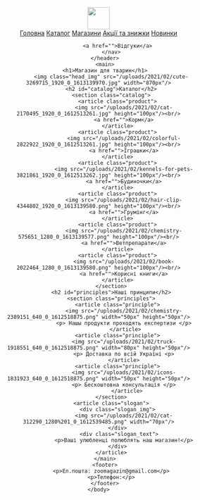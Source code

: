 <html>
    <body>
        <header>
            <img src="/uploads/2021/02/logo_0_1613139341.png" height="50px"/>
            <nav>
                <a href="">Головна</a>
                <a href="#catalog">Каталог</a>
                <a href="">Магазини</a>
                <a href="">Акції та знижки</a>
                <a href="">Новинки</a>
              
               
                <a href="">Відгуки</a>
            </nav>
        </header>
        <main>
        <h1>Магазин для тварин</h1>
            <img class="head_img" src="/uploads/2021/02/cute-3269715_1920_0_1613139970.jpg" width="870px"/>
            <h2 id="catalog">Каталог</h2>
            <section class="catalog">
                <article class="product">
                    <img src="/uploads/2021/02/cat-2170495_1920_0_1612513261.jpg" height="100px"/><br/>
                    <a href="">Корм</a>
                </article>
                <article class="product">
                    <img src="/uploads/2021/02/colorful-2822922_1920_0_1612513261.jpg" height="100px"/><br/>
                    <a href="">Іграшки</a>
                </article>
                <article class="product">
                    <img src="/uploads/2021/02/kennels-for-pets-3821861_1920_0_1612513262.jpg" height="100px"/><br/>
                    <a href="">Будиночки</a>
                </article>
                <article class="product">
                    <img src="/uploads/2021/02/hair-clip-4344802_1920_0_1613139580.png" height="100px"/><br/>
                    <a href="">Грумінг</a>
                </article>
                <article class="product">
                    <img src="/uploads/2021/02/chemistry-575651_1280_0_1613139577.png" height="100px"/><br/>
                    <a href="">Ветпрепарати</a>
                </article>
                <article class="product">
                    <img src="/uploads/2021/02/book-2022464_1280_0_1613139580.png" height="100px"/><br/>
                    <a href="">Корисні книги</a>
                </article>
            </section>
            <h2 id="principles">Наші принципи</h2>
            <section class="principles">
                <article class="principle">
                    <img src="/uploads/2021/02/chemistry-2389151_640_0_1612518875.png" width="50px" height="50px"/>
                    <p> Нашы продукти проходять експертизи </p>
                     </article>
                <article class="principle">
                    <img src="/uploads/2021/02/truck-1918551_640_0_1612518875.png" width="80px" height="50px"/>
                    <p> Доставка по всій Україні <p>
                    </article>
                <article class="principle">
                    <img src="/uploads/2021/02/icons-1831923_640_0_1612518875.png" width="50px" height="50px"/>
                    <p> Бескоштовна консультація </p>
                      </article>
            </section>
            <article class="slogan">
                <div class="slogan_img">
                    <img src="/uploads/2021/02/cat-312290_1280%201_0_1612539485.png" width="70px"/>
                </div>
                 <div class="slogan_text">
                    <p>Ваші улюбленці полюблять наш магазин!</p>
                </div>
            </article>
        </main>
        <footer>
            <p>Ел.пошта: zoomagazin@gmail.com</p>
            <p>Телефон:</p>
        </footer>
    </body>
</html>
